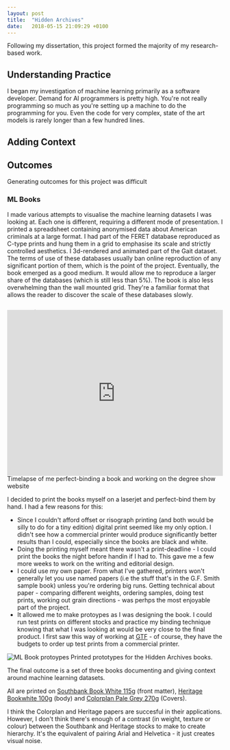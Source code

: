 ```yaml
---
layout: post
title:  "Hidden Archives"
date:   2018-05-15 21:09:29 +0100
---
```


Following my dissertation, this project formed the majority of my research-based work.

## Understanding Practice

I began my investigation of machine learning primarily as a software developer. Demand for AI programmers is pretty high. You're not really programming so much as you're setting up a machine to do the programming for you. Even the code for very complex, state of the art models is rarely longer than a few hundred lines.

## Adding Context

## Outcomes

Generating outcomes for this project was difficult



### ML Books

I made various attempts to visualise the machine learning datasets I was looking at. Each one is different, requiring a different mode of presentation. I printed a spreadsheet containing anonymised data about American criminals at a large format. I had part of the FERET database reproduced as C-type prints and hung them in a grid to emphasise its scale and strictly controlled aesthetics. I 3d-rendered and animated part of the Gait dataset. The terms of use of these databases usually ban online reproduction  of any significant portion of them, which is the point of the project.
Eventually, the book emerged as a good medium. It would allow me to reproduce a larger share of the databases (which is still less than 5%). The book is also less overwhelming than the wall mounted grid. They're a familiar format that allows the reader to discover the scale of these databases slowly. 

### Production

<p class='full' style="padding:70% 0 0 0;position:relative;"><iframe src="https://player.vimeo.com/video/271334302?autoplay=1&loop=1" style="position:absolute;top:-2rem;left:0;width:100%;height:100%;" frameborder="0" webkitallowfullscreen mozallowfullscreen allowfullscreen></iframe>
Timelapse of me perfect-binding a book and working on the degree show website
</p>

I decided to print the books myself on a laserjet and perfect-bind them by hand. I had a few reasons for this:

- Since I couldn't afford offset or risograph printing (and both would be silly to do for a tiny edition) digital print seemed like my only option. I didn't see how a commercial printer would produce significantly better results than I could, especially since the books are black and white. 
- Doing the printing myself meant there wasn't a print-deadline - I could print the books the night before handin if I had to. This gave me a few more weeks to work on the writing and editorial design.
- I could use my own paper. From what I've gathered, printers won't generally let you use named papers (i.e the stuff that's in the G.F. Smith sample book) unless you're ordering big runs. Getting technical about paper - comparing different weights, ordering samples, doing test prints, working out grain directions - was perhps the most enjoyable part of the project.
- It allowed me to make protoypes as I was designing the book. I could run test prints on different stocks and practice my binding technique knowing that what I was looking at would be very close to the final product. I first saw this way of working at [GTF](http://www.graphicthoughtfacility.com/) - of course, they have the budgets to order up test prints from a commercial printer.

<img src='/assets/ml/book-prototypes.jpg' class="bleed" alt='ML Book protoypes'>
Printed prototypes for the Hidden Archives books.

The final outcome is a set of three books documenting and giving context around machine learning datasets.

All are printed on [Southbank Book White 115g](http://www.johnpurcell.net/sbank.html) (front matter), [Heritage Bookwhite 100g](http://www.johnpurcell.net/heriwoodCON.html) (body) and [Colorplan Pale Grey 270g](http://colorplanpapers.com/50colours) (Covers).

I think the Colorplan and Heritage papers are succesful in their applications. However, I don't think there's enough of a contrast (in weight, texture or colour) between the Southbank and Heritage stocks to make to create hierarchy. It's the equivalent of pairing Arial and Helvetica - it just creates visual noise.   

